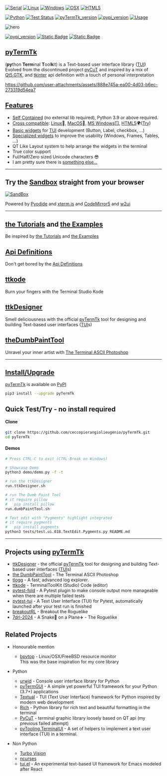

[![Serial](https://img.shields.io/badge/-ssh,serial,tty-grey?logo=gnometerminal&logoColor=white)](https://ceccopierangiolieugenio.github.io/pyTermTk-Docs/info/features/crosscompatible.html)
[![Linux](https://img.shields.io/badge/-Linux-grey?logo=linux&logoColor=white)](https://ceccopierangiolieugenio.github.io/pyTermTk-Docs/info/features/crosscompatible.html)
[![Windows](https://img.shields.io/badge/-Windows-grey?logo=pcgamingwiki&logoColor=white)](https://ceccopierangiolieugenio.github.io/pyTermTk-Docs/info/features/crosscompatible.html)
[![OSX](https://img.shields.io/badge/-OSX-grey?logo=apple&logoColor=white)](https://ceccopierangiolieugenio.github.io/pyTermTk-Docs/info/features/crosscompatible.html)
[![HTML5](https://img.shields.io/badge/-HTML5-grey?logo=html5)](https://ceccopierangiolieugenio.github.io/pyTermTk-Docs/info/features/crosscompatible.html)

[![Python](https://img.shields.io/badge/Python-v3.9%5E-green?logo=python)](https://devguide.python.org/versions/)
[![Test Status](https://img.shields.io/github/actions/workflow/status/ceccopierangiolieugenio/pyTermTk/testing.yml?branch=main&label=tests)](https://github.com/ceccopierangiolieugenio/pyTermTk/actions?query=workflow%3Atesting)
[![pyTermTk_version](https://img.shields.io/github/v/tag/ceccopierangiolieugenio/pyTermTk?label=version)](https://github.com/ceccopierangiolieugenio/pyTermTk/releases)
[![pypi_version](https://img.shields.io/pypi/v/pyTermTk?label=pypi)](https://pypi.org/project/pyTermTk)
[![Usage](https://img.shields.io/badge/Usage-Terminal%20User%20Interface-yellow)](https://ceccopierangiolieugenio.github.io/pyTermTk-Docs/)

![hero](https://github.com/user-attachments/assets/132f4fd2-ad61-4f14-bc91-ab8b22ce2301)

[![pypi_version](https://img.shields.io/badge/Twitter-pyTermTk-blue?logo=x&logoColor=blue)](https://twitter.com/hashtag/pyTermTk?src=hashtag_click&f=live)
[![Static Badge](https://img.shields.io/badge/BlyeSky-pyTermTk-blue?logo=bluesky&logoColor=blue)](https://bsky.app/profile/piercecco.bsky.social)
[![Static Badge](https://img.shields.io/badge/Discord-pyTermTk-8A2BE2?logo=discord&logoColor=blue)](https://discord.gg/7E5DZdbw)



## [pyTermTk](https://github.com/ceccopierangiolieugenio/pyTermTk)

(**py**thon **Term**inal **T**ool**k**it) is a Text-based user interface library ([TUI](https://en.wikipedia.org/wiki/Text-based_user_interface))
Evolved from the discontinued project [pyCuT](https://github.com/ceccopierangiolieugenio/pyCuT)
and inspired by a mix of [Qt5](https://www.riverbankcomputing.com/static/Docs/PyQt5/),[GTK](https://pygobject.readthedocs.io/en/latest/), and [tkinter](https://docs.python.org/3/library/tkinter.html) api definition with a touch of personal interpretation

https://github.com/user-attachments/assets/888e745a-ea00-4d03-b6ec-273319d54ea7

## [Features](https://ceccopierangiolieugenio.github.io/pyTermTk-Docs/info/features/index.html)
- [Self Contained](https://ceccopierangiolieugenio.github.io/pyTermTk-Docs/info/installing.html#copy-termtk-folder) (no external lib required), Python 3.9 or above required.
- [Cross compatible](https://ceccopierangiolieugenio.github.io/pyTermTk-Docs/info/features/crosscompatible.html): [Linux](https://en.wikipedia.org/wiki/Linux)🐧, [MacOS](https://en.wikipedia.org/wiki/MacOS)🍎, [MS Windows](https://en.wikipedia.org/wiki/Microsoft_Windows)🪟, [HTML5](https://en.wikipedia.org/wiki/HTML5)🌍([Try](https://ceccopierangiolieugenio.github.io/pyTermTk-Docs/sandbox/sandbox.html))
- [Basic widgets](https://ceccopierangiolieugenio.github.io/pyTermTk-Docs/info/features/widgets.html#base-widgets) for [TUI](https://en.wikipedia.org/wiki/Text-based_user_interface) development (Button, Label, checkbox, ...)
- [Specialized widgets](https://ceccopierangiolieugenio.github.io/pyTermTk-Docs/info/features/widgets.html#specialised-widgets) to improve the usability (Windows, Frames, Tables, ...)
- QT Like Layout system to help arrange the widgets in the terminal
- True color support
- Ful/Half/Zero sized Unicode characters 😎
- I am pretty sure there is [something else...](https://ceccopierangiolieugenio.github.io/pyTermTk-Docs/info/features/index.html)

---

## Try the [Sandbox](https://ceccopierangiolieugenio.github.io/pyTermTk-Docs/sandbox/sandbox.html) straight from your browser

[![SandBox](https://user-images.githubusercontent.com/8876552/206438915-fdc868b1-32e0-46e8-9e2c-e29f4a7a0e75.png)](https://ceccopierangiolieugenio.github.io/pyTermTk-Docs/sandbox/sandbox.html)

Powered by [Pyodide](https://pyodide.org/) and [xterm.js](https://xtermjs.org/) and [CodeMirror5](https://codemirror.net/5/) and [w2ui](https://w2ui.com/)

---

## [the Tutorials](https://github.com/ceccopierangiolieugenio/pyTermTk/tree/main/tutorial) and [the Examples](https://github.com/ceccopierangiolieugenio/pyTermTk/tree/main/tutorial/000-examples.rst)
Be inspired by [the Tutorials](https://github.com/ceccopierangiolieugenio/pyTermTk/tree/main/tutorial) and [the Examples](https://github.com/ceccopierangiolieugenio/pyTermTk/tree/main/tutorial/000-examples.rst)

## [Api Definitions](https://ceccopierangiolieugenio.github.io/pyTermTk-Docs/index.html#api-reference)
Don't get bored by the [Api Definitions](https://ceccopierangiolieugenio.github.io/pyTermTk-Docs/index.html#api-reference)

## [ttkode](https://github.com/ceccopierangiolieugenio/pyTermTk/tree/main/apps/ttkode)
Burn your fingers with the Terminal Studio Kode

## [ttkDesigner](https://github.com/ceccopierangiolieugenio/pyTermTk/tree/main/apps/ttkDesigner)
Smell deliciousness with the official [pyTermTk](https://github.com/ceccopierangiolieugenio/pyTermTk) tool for designing and building Text-based user interfaces ([TUI](https://en.wikipedia.org/wiki/Text-based_user_interface)s)

## [theDumbPaintTool](https://github.com/ceccopierangiolieugenio/pyTermTk/tree/main/apps/dumbPaintTool)
Unravel your inner artist with [The Terminal ASCII Photoshop](https://ceccopierangiolieugenio.itch.io/dumb-paint-tool)

---

## [Install/Upgrade](https://ceccopierangiolieugenio.github.io/pyTermTk-Docs/info/installing.html)
[pyTermTk](https://github.com/ceccopierangiolieugenio/pyTermTk) is available on [PyPI](https://pypi.org/project/pyTermTk/)
```bash
pip3 install --upgrade pyTermTk
```

## Quick Test/Try - no install required

#### Clone
```bash
git clone https://github.com/ceccopierangiolieugenio/pyTermTk.git
cd pyTermTk
```

#### Demos
```bash
# Press CTRL-C to exit (CTRL-Break on Windows)

# Showcase Demo
python3 demo/demo.py -f -t

# run the ttkDesigner
run.ttkDesigner.sh

# run The Dumb Paint Tool
# it require pillow
#   pip install pillow
run.dumbPaintTool.sh

# Text edit with "Pygments" highlight integrated
# it require pygments
#   pip install pygments
python3 tests/test.ui.018.TextEdit.Pygments.py README.md
```

---

## Projects using [pyTermTk](https://github.com/ceccopierangiolieugenio/pyTermTk)
- [ttkDesigner](https://github.com/ceccopierangiolieugenio/pyTermTk/tree/main/apps/ttkDesigner) - the official [pyTermTk](https://github.com/ceccopierangiolieugenio/pyTermTk) tool for designing and building Text-based user interfaces ([TUI](https://en.wikipedia.org/wiki/Text-based_user_interface)s)
- [the DumbPaintTool](https://ceccopierangiolieugenio.itch.io/dumb-paint-tool) - The Terminal ASCII Photoshop
- [tlogg](https://github.com/ceccopierangiolieugenio/tlogg) - A fast, advanced log explorer.
- [ttkode](https://github.com/ceccopierangiolieugenio/ttkode) - TerminalToolKit (Studio) Code (editor)
- [pytest-fold](https://github.com/jeffwright13/pytest-fold) - A Pytest plugin to make console output more manageable when there are multiple failed tests
- [pytest-tui](https://github.com/jeffwright13/pytest-tui) - A Text User Interface (TUI) for Pytest, automatically launched after your test run is finished
- [breakoutRL](https://ceccopierangiolieugenio.itch.io/breakoutrl) - Breakout the Roguelike
- [7drl-2024](https://ceccopierangiolieugenio.itch.io/a-snake-on-a-plane) - A Snake🐍 on a Plane✈️ - The Roguelike

## Related Projects
- Honourable mention
  - [bpytop](https://github.com/aristocratos/bpytop) - Linux/OSX/FreeBSD resource monitor <br>
    This was the base inspiration for my core library

- Python
  - [urwid](https://github.com/urwid/urwid) - Console user interface library for Python
  - [pyTermGUI](https://github.com/bczsalba/pytermgui) - A simple yet powerful TUI framework for your Python (3.7+) applications
  - [Textual](https://github.com/Textualize/textual) - TUI (Text User Interface) framework for Python inspired by modern web development
  - [Rich](https://github.com/Textualize/rich) - Python library for rich text and beautiful formatting in the terminal
  - [PyCuT](https://github.com/ceccopierangiolieugenio/pyCuT) - terminal graphic library loosely based on QT api (my previous failed attempt)
  - [pyTooling.TerminalUI](https://github.com/pyTooling/pyTooling.TerminalUI) - A set of helpers to implement a text user interface (TUI) in a terminal.

- Non Python
  - [Turbo Vision](http://tvision.sourceforge.net)
  - [ncurses](https://en.wikipedia.org/wiki/Ncurses)
  - [tui.el](https://github.com/ebpa/tui.el) - An experimental text-based UI framework for Emacs modeled after React
